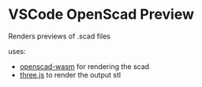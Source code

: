 # VSCode OpenScad Preview

Renders previews of .scad files

uses:
 - [openscad-wasm](https://github.com/openscad/openscad-wasm) for rendering the scad
 - [three.js](https://github.com/mrdoob/three.js/) to render the output stl